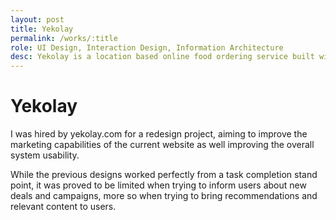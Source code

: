 ```yaml
---
layout: post
title: Yekolay
permalink: /works/:title
role: UI Design, Interaction Design, Information Architecture
desc: Yekolay is a location based online food ordering service built with an emphasis on quick service.
---
```


# Yekolay

I was hired by yekolay.com for a redesign project, aiming to improve the marketing capabilities of the current website as well improving the overall system usability. 

While the previous designs worked perfectly from a task completion stand point, it was proved to be limited when trying to inform users about new deals and campaigns, more so when trying to bring recommendations and relevant content to users.